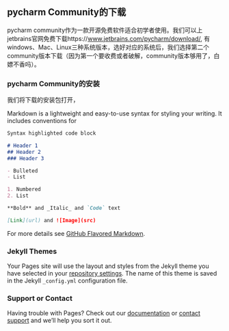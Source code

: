 ## pycharm Community的下载

pycharm community作为一款开源免费软件适合初学者使用。我们可以上jetbrains官网免费下载https://www.jetbrains.com/pycharm/download/, 有windows、Mac、Linux三种系统版本，选好对应的系统后，我们选择第二个community版本下载（因为第一个要收费或者破解，community版本够用了，白嫖不香吗）。



### pycharm Community的安装
我们将下载的安装包打开，

Markdown is a lightweight and easy-to-use syntax for styling your writing. It includes conventions for

```markdown
Syntax highlighted code block

# Header 1
## Header 2
### Header 3

- Bulleted
- List

1. Numbered
2. List

**Bold** and _Italic_ and `Code` text

[Link](url) and ![Image](src)
```

For more details see [GitHub Flavored Markdown](https://guides.github.com/features/mastering-markdown/).

### Jekyll Themes

Your Pages site will use the layout and styles from the Jekyll theme you have selected in your [repository settings](https://github.com/lifeisnotouttogetu/yzthhjq.github.io/settings). The name of this theme is saved in the Jekyll `_config.yml` configuration file.

### Support or Contact

Having trouble with Pages? Check out our [documentation](https://docs.github.com/categories/github-pages-basics/) or [contact support](https://github.com/contact) and we’ll help you sort it out.
